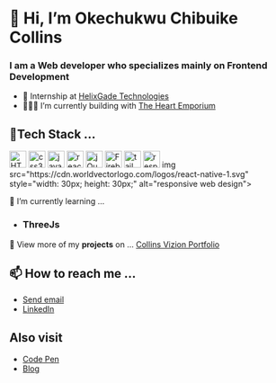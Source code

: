 # 👋 Hi, I’m Okechukwu Chibuike Collins

### I am a Web developer who specializes mainly on Frontend Development

 - 🔭 Internship at [HelixGade Technologies](http://helixgade.com//)
 - 👨🏾‍🔬 I’m currently building with [The Heart Emporium](https://www.theheartemporium.com/)


## 👀Tech Stack ...

  <p>
<img src="https://toppng.com/uploads/preview/html5-logo-vector-free-download-11574222422da5narngo7.png" style="width: 30px; height: 30px;" alt="HTML5">
<img src="https://cdn.freebiesupply.com/logos/large/2x/css3-logo-png-transparent.png" style="width: 30px; height: 30px;" alt="css3">
<img src="https://upload.wikimedia.org/wikipedia/commons/6/6a/JavaScript-logo.png" style="width: 30px; height: 30px;" alt="javascript">
<img src="https://cdn.freebiesupply.com/logos/large/2x/react-1-logo-png-transparent.png" style="width: 30px; height: 30px;" alt="reactJS">
<img src="https://www.pngitem.com/pimgs/m/206-2069866_transparent-css3-logo-png-jquery-logo-png-png.png" style="width: 30px; height: 30px;" alt="jQuery">
<img src="https://icon2.cleanpng.com/20180417/irq/kisspng-firebase-cloud-messaging-computer-icons-google-clo-github-5ad5d3cde70706.9853526815239628299463.jpg" style="width: 30px; height: 30px;" alt="Firebase">
<img src="https://www.nicepng.com/png/detail/400-4004661_deep-analysis-tailwind-logo.png" style="width: 30px; height: 30px;" alt="tailwind">
<img src="https://www.nicepng.com/png/detail/361-3619393_responsive-web-design-responsive-web-design-logo.png" style="width: 30px; height: 30px;" alt="responsive web design">
   img src="https://cdn.worldvectorlogo.com/logos/react-native-1.svg" style="width: 30px; height: 30px;" alt="responsive web design">
  </p>


  
 🌱 I’m currently learning ...
- ### ThreeJs
    
  
 💞️ View more of my **projects** on ...
  <a href="collinsvizionportfolio.netlify.app">Collins Vizion Portfolio</a>

 

## 📫 How to reach me ...

  *  <a href="mailto:someone@example.com">Send email</a>
  *  [LinkedIn](https://linkedin.com/in/chibuike-collins-okechukwu-5609a1249)
    
 ## Also visit
 
   - [Code Pen](https://codepen.io/Vizion_Snilloc_jr)
   - [Blog](http://vizionconcept.hashnode.dev)

  

<!---
CollinsVizion35/CollinsVizion35 is a ✨ special ✨ repository because its `README.md` (this file) appears on your GitHub profile.
You can click the Preview link to take a look at your changes.
--->
